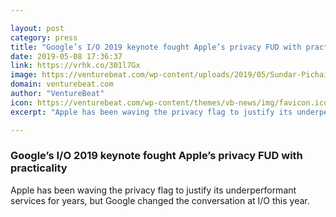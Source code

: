 ```yaml
---

layout: post
category: press
title: "Google’s I/O 2019 keynote fought Apple’s privacy FUD with practicality"
date: 2019-05-08 17:36:37
link: https://vrhk.co/301l7Gx
image: https://venturebeat.com/wp-content/uploads/2019/05/Sundar-Pichai-keynote.png?w=1200&strip=all
domain: venturebeat.com
author: "VentureBeat"
icon: https://venturebeat.com/wp-content/themes/vb-news/img/favicon.ico
excerpt: "Apple has been waving the privacy flag to justify its underperformant services for years, but Google changed the conversation at I/O this year."

---
```


### Google’s I/O 2019 keynote fought Apple’s privacy FUD with practicality

Apple has been waving the privacy flag to justify its underperformant services for years, but Google changed the conversation at I/O this year.